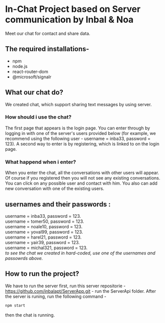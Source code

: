 # In-Chat Project based on Server communication by Inbal & Noa
Meet our chat for contact and share data.
## The required installations-
* npm
* node.js
* react-router-dom
* @microsoft/signalr
## What our chat do?
We created chat, which support sharing text messages by using server.
### How should i use the chat?
The first page that appears is the login page. You can enter through
by logging in with one of the server's users provided below
(for example, we recommend using the following user - username = inba33, password = 123).
A second way to enter is by registering, which is linked to on the login page.
### What happend when i enter?
When you enter the chat, all the conversations with other users will appear.
Of course if you registered then you will not see any existing conversations.
You can click on any possible user and contact with him.
You also can add new conversation with one of the existing users. 
## usernames and their passwords :
username = inba33, password = 123. <br/> 
username = tomer50, password = 123. <br/>
username = noale10, password = 123. <br/>
username = yoval99, password = 123. <br/>
username = harel21, password = 123. <br/>
username = yair39, password = 123. <br/>
username = michal321, password = 123. <br/>
*to see the chat we created in hard-coded, use one of the usernames and passowrds above.*
## How to run the project?
We have to run the server first, run this server repositorie - https://github.com/inbalapt/ServerApp.git - run the ServerApi folder.
After the server is runing, run the following command -
```bash
npm start
```
then the chat is running.


